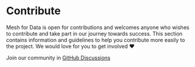 # Contribute


Mesh for Data is open for contributions and welcomes anyone who wishes to contribute and take part in our journey towards success. This section contains information and guidelines to help you contribute more easily to the project. We would love for you to get involved :heart:

Join our community in [GitHub Discussions](https://github.com/IBM/the-mesh-for-data/discussions)
